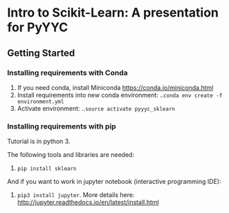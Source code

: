 # Intro to Scikit-Learn: A presentation for PyYYC

## Getting Started

### Installing requirements with Conda

1. If you need conda, install Miniconda https://conda.io/miniconda.html
1. Install requirements into new conda environment: 
..`conda env create -f environment.yml`
1. Activate environment:
..`source activate pyyyc_sklearn`

### Installing requirements with pip

Tutorial is in python 3.

The following tools and libraries are needed:

1. `pip install sklearn`

And if you want to work in jupyter notebook (interactive programming IDE):

1. `pip3 install jupyter`. More details here: http://jupyter.readthedocs.io/en/latest/install.html


